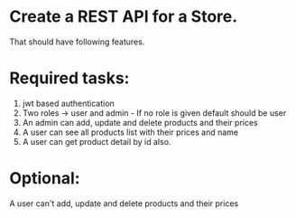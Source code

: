 # Create a REST API for a Store. 
That should have following features.
# Required tasks:
  1. jwt based authentication
  2. Two roles -> user and admin
    - If no role is given default should be user
  3. An admin can add, update and delete products and their prices
  4. A user can see all products list with their prices and name
  5. A user can get product detail by id also.

# Optional:
A user can't add, update and delete products and their prices
